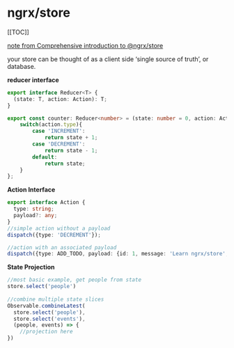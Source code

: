 # ngrx/store
[[TOC]]

[note from Comprehensive introduction to @ngrx/store](https://gist.github.com/btroncone/a6e4347326749f938510)

your store can be thought of as a client side ‘single source of truth’, or database. 

**reducer interface**
```ts
export interface Reducer<T> {
  (state: T, action: Action): T;
}

export const counter: Reducer<number> = (state: number = 0, action: Action) => {
    switch(action.type){
        case 'INCREMENT':
            return state + 1;
        case 'DECREMENT':
            return state - 1;
        default:
            return state;
    }
};
```

**Action Interface**
```ts
export interface Action {
  type: string;
  payload?: any;
}
//simple action without a payload
dispatch({type: 'DECREMENT'});

//action with an associated payload
dispatch({type: ADD_TODO, payload: {id: 1, message: 'Learn ngrx/store', completed: true}
```
**State Projection**

```ts
//most basic example, get people from state
store.select('people')
  
//combine multiple state slices
Observable.combineLatest(
  store.select('people'),
  store.select('events'),
  (people, events) => {
    //projection here
})
```
